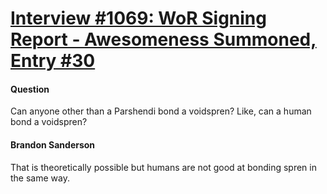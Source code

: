 # [Interview #1069: WoR Signing Report - Awesomeness Summoned, Entry #30](https://www.theoryland.com/intvmain.php?i=1069#30)

#### Question

Can anyone other than a Parshendi bond a voidspren? Like, can a human bond a voidspren?

#### Brandon Sanderson

That is theoretically possible but humans are not good at bonding spren in the same way.

